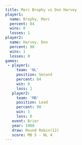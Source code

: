```yaml
---
title: Marc Brophy vs Don Harvey
player1:            
  name: Brophy, Marc
  percent: 84       
  wins: 0           
  losses: 1         
player2:            
  name: Harvey, Don 
  percent: 90       
  wins: 1           
  losses: 0         
games:
 - player1:          
     team: 'NL'      
     position: Second
     percent: 84     
     win: 0          
     loss: 1         
   player2:        
     team: 'MB'    
     position: Lead
     percent: 90   
     win: 1        
     loss: 0       
   event: Brier         
   year: 1988           
   draw: Round Robin(12)
   score: MB 5 - NL 4   
---
```


